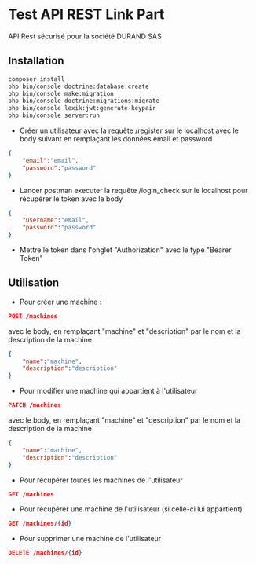 # Test API REST Link Part

API Rest sécurisé pour la société DURAND SAS 

## Installation
```bash
composer install
php bin/console doctrine:database:create
php bin/console make:migration
php bin/console doctrine:migrations:migrate
php bin/console lexik:jwt:generate-keypair
php bin/console server:run
```

- Créer un utilisateur avec la requête /register sur le localhost avec le body suivant en remplaçant les données email et password
```json
{
    "email":"email",
    "password":"password"
}
```
- Lancer postman executer la requête /login_check sur le localhost pour récupérer le token avec le body
```json
{
    "username":"email",
    "password":"password"
}
```
- Mettre le token dans l'onglet "Authorization" avec le type "Bearer Token"

## Utilisation



- Pour créer une machine :
```json
POST /machines 
```
avec le body; en remplaçant "machine" et "description" par le nom et la description de la machine
```json
{
    "name":"machine",
    "description":"description"
}
```

- Pour modifier une machine qui appartient à l'utilisateur
```json
PATCH /machines 
```
avec le body, en remplaçant "machine" et "description" par le nom et la description de la machine
```json
{
    "name":"machine",
    "description":"description"
}
```
- Pour récupérer toutes les machines de l'utilisateur
```json
GET /machines 
```

- Pour récupérer une machine de l'utilisateur (si celle-ci lui appartient)
 ```json
GET /machines/{id}
```
- Pour supprimer une machine de l'utilisateur
```json
DELETE /machines/{id}
```

